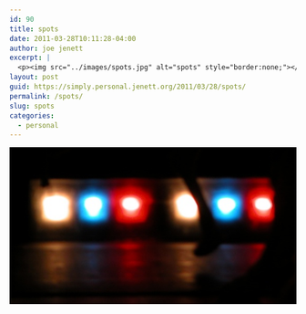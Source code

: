 ```yaml
---
id: 90
title: spots
date: 2011-03-28T10:11:28-04:00
author: joe jenett
excerpt: |
  <p><img src="../images/spots.jpg" alt="spots" style="border:none;"></p>
layout: post
guid: https://simply.personal.jenett.org/2011/03/28/spots/
permalink: /spots/
slug: spots
categories:
  - personal
---
```

<img src="../images/spots.jpg" alt="spots" style="border:none;">
